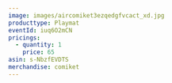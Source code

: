 ```yaml
---
image: images/aircomiket3ezqedgfvcact_xd.jpg
producttype: Playmat
eventId: iuq6O2mCN
pricings:
  - quantity: 1
    price: 65
asin: s-NbzfEVDTS
merchandise: comiket
---
```

